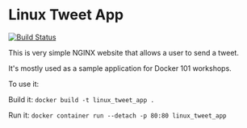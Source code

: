 # Linux Tweet App

[![Build Status](https://travis-ci.com/creidef/autobuilds.svg?branch=master)](https://travis-ci.com/creidef/autobuilds)

This is very simple NGINX website that allows a user to send a tweet. 

It's mostly used as a sample application for Docker 101 workshops. 

To use it:

Build it:
`docker build -t linux_tweet_app .`

Run it:
`docker container run --detach -p 80:80 linux_tweet_app`
